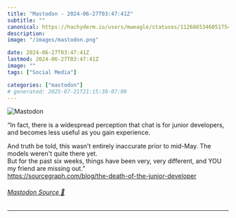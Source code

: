 ```yaml
---
title: "Mastodon - 2024-06-27T03:47:41Z"
subtitle: ""
canonical: https://hachyderm.io/users/mweagle/statuses/112686534605175437
description:
image: "/images/mastodon.png"

date: 2024-06-27T03:47:41Z
lastmod: 2024-06-27T03:47:41Z
image: ""
tags: ["Social Media"]

categories: ["mastodon"]
# generated: 2025-07-21T21:15:38-07:00
---
```

![Mastodon](/images/mastodon.png)

<p>“In fact, there is a widespread perception that chat is for junior developers, and becomes less useful as you gain experience.</p><p>And truth be told, this wasn&#39;t entirely inaccurate prior to mid-May. The models weren&#39;t quite there yet.<br />But for the past six weeks, things have been very, very different, and YOU my friend are missing out.”<br /><a href="https://sourcegraph.com/blog/the-death-of-the-junior-developer" target="_blank" rel="nofollow noopener noreferrer" translate="no"><span class="invisible">https://</span><span class="ellipsis">sourcegraph.com/blog/the-death</span><span class="invisible">-of-the-junior-developer</span></a></p>


###### [Mastodon Source 🐘](https://hachyderm.io/@mweagle/112686534605175437)

___
